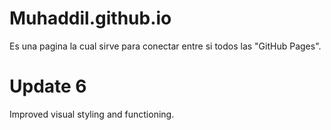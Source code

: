 # Muhaddil.github.io
Es una pagina la cual sirve para conectar entre si todos las "GitHub Pages".

# Update 6
Improved visual styling and functioning.
